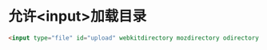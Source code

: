 # 允许\<input\>加载目录

```html
<input type="file" id="upload" webkitdirectory mozdirectory odirectory />
```
